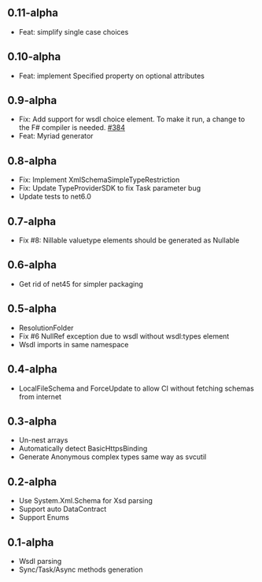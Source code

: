 ## 0.11-alpha
* Feat: simplify single case choices

## 0.10-alpha
* Feat: implement Specified property on optional attributes

## 0.9-alpha
* Fix: Add support for wsdl choice element. To make it run, a change to the F# compiler is needed. [#384](https://github.com/fsprojects/FSharp.TypeProviders.SDK/issues/384)
* Feat: Myriad generator

## 0.8-alpha
* Fix: Implement XmlSchemaSimpleTypeRestriction
* Fix: Update TypeProviderSDK to fix Task<bool> parameter bug
* Update tests to net6.0


## 0.7-alpha
* Fix #8: Nillable valuetype elements should be generated as Nullable

## 0.6-alpha
* Get rid of net45 for simpler packaging

## 0.5-alpha
* ResolutionFolder
* Fix #6 NullRef exception due to wsdl without wsdl:types element
* Wsdl imports in same namespace

## 0.4-alpha
* LocalFileSchema and ForceUpdate to allow CI without fetching schemas from internet

## 0.3-alpha
* Un-nest arrays
* Automatically detect BasicHttpsBinding
* Generate Anonymous complex types same way as svcutil

## 0.2-alpha
* Use System.Xml.Schema for Xsd parsing
* Support auto DataContract
* Support Enums

## 0.1-alpha
* Wsdl parsing
* Sync/Task/Async methods generation
